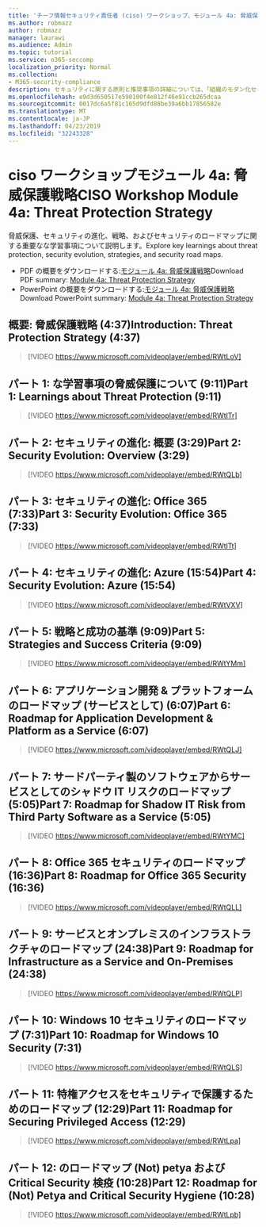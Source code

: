 ```yaml
---
title: 'チーフ情報セキュリティ責任者 (ciso) ワークショップ、モジュール 4a: 脅威保護戦略'
ms.author: robmazz
author: robmazz
manager: laurawi
ms.audience: Admin
ms.topic: tutorial
ms.service: o365-seccomp
localization_priority: Normal
ms.collection:
- M365-security-compliance
description: セキュリティに関する原則と推奨事項の詳細については、「組織のモダン化セキュリティ」を参照してください。
ms.openlocfilehash: e9d3d650517e590100f4e812f46e91ccb265dcaa
ms.sourcegitcommit: 0017dc6a5f81c165d9dfd88be39a6bb17856582e
ms.translationtype: MT
ms.contentlocale: ja-JP
ms.lasthandoff: 04/23/2019
ms.locfileid: "32243328"
---
```

# <a name="ciso-workshop-module-4a-threat-protection-strategy"></a><span data-ttu-id="a3eb1-103">ciso ワークショップモジュール 4a: 脅威保護戦略</span><span class="sxs-lookup"><span data-stu-id="a3eb1-103">CISO Workshop Module 4a: Threat Protection Strategy</span></span>

<span data-ttu-id="a3eb1-104">脅威保護、セキュリティの進化、戦略、およびセキュリティのロードマップに関する重要なな学習事項について説明します。</span><span class="sxs-lookup"><span data-stu-id="a3eb1-104">Explore key learnings about threat protection, security evolution, strategies, and security road maps.</span></span>

- <span data-ttu-id="a3eb1-105">PDF の概要をダウンロードする:[モジュール 4a: 脅威保護戦略](media/ciso-workshop-4a-threat-protection.pdf)</span><span class="sxs-lookup"><span data-stu-id="a3eb1-105">Download PDF summary: [Module 4a: Threat Protection Strategy](media/ciso-workshop-4a-threat-protection.pdf)</span></span>
- <span data-ttu-id="a3eb1-106">PowerPoint の概要をダウンロードする:[モジュール 4a: 脅威保護戦略](https://docs.microsoft.com/office365/securitycompliance/media/ciso-workshop-4a-threat-protection.pptx)</span><span class="sxs-lookup"><span data-stu-id="a3eb1-106">Download PowerPoint summary: [Module 4a: Threat Protection Strategy](https://docs.microsoft.com/office365/securitycompliance/media/ciso-workshop-4a-threat-protection.pptx)</span></span>

## <a name="introduction-threat-protection-strategy-437"></a><span data-ttu-id="a3eb1-107">概要: 脅威保護戦略 (4:37)</span><span class="sxs-lookup"><span data-stu-id="a3eb1-107">Introduction: Threat Protection Strategy (4:37)</span></span>

> [!VIDEO https://www.microsoft.com/videoplayer/embed/RWtLoV]

## <a name="part-1-learnings-about-threat-protection-911"></a><span data-ttu-id="a3eb1-108">パート 1: な学習事項の脅威保護について (9:11)</span><span class="sxs-lookup"><span data-stu-id="a3eb1-108">Part 1: Learnings about Threat Protection (9:11)</span></span>

> [!VIDEO https://www.microsoft.com/videoplayer/embed/RWtITr]

## <a name="part-2-security-evolution-overview-329"></a><span data-ttu-id="a3eb1-109">パート 2: セキュリティの進化: 概要 (3:29)</span><span class="sxs-lookup"><span data-stu-id="a3eb1-109">Part 2: Security Evolution: Overview (3:29)</span></span>

> [!VIDEO https://www.microsoft.com/videoplayer/embed/RWtQLb]

## <a name="part-3-security-evolution-office-365-733"></a><span data-ttu-id="a3eb1-110">パート 3: セキュリティの進化: Office 365 (7:33)</span><span class="sxs-lookup"><span data-stu-id="a3eb1-110">Part 3: Security Evolution: Office 365 (7:33)</span></span>

> [!VIDEO https://www.microsoft.com/videoplayer/embed/RWtITt]

## <a name="part-4-security-evolution-azure-1554"></a><span data-ttu-id="a3eb1-111">パート 4: セキュリティの進化: Azure (15:54)</span><span class="sxs-lookup"><span data-stu-id="a3eb1-111">Part 4: Security Evolution: Azure (15:54)</span></span>

> [!VIDEO https://www.microsoft.com/videoplayer/embed/RWtVXV]

## <a name="part-5-strategies-and-success-criteria-909"></a><span data-ttu-id="a3eb1-112">パート 5: 戦略と成功の基準 (9:09)</span><span class="sxs-lookup"><span data-stu-id="a3eb1-112">Part 5: Strategies and Success Criteria (9:09)</span></span>

> [!VIDEO https://www.microsoft.com/videoplayer/embed/RWtYMm]

## <a name="part-6-roadmap-for-application-development--platform-as-a-service-607"></a><span data-ttu-id="a3eb1-113">パート 6: アプリケーション開発 & プラットフォームのロードマップ (サービスとして) (6:07)</span><span class="sxs-lookup"><span data-stu-id="a3eb1-113">Part 6: Roadmap for Application Development & Platform as a Service (6:07)</span></span>

> [!VIDEO https://www.microsoft.com/videoplayer/embed/RWtQLJ]

## <a name="part-7-roadmap-for-shadow-it-risk-from-third-party-software-as-a-service-505"></a><span data-ttu-id="a3eb1-114">パート 7: サードパーティ製のソフトウェアからサービスとしてのシャドウ IT リスクのロードマップ (5:05)</span><span class="sxs-lookup"><span data-stu-id="a3eb1-114">Part 7: Roadmap for Shadow IT Risk from Third Party Software as a Service (5:05)</span></span>

> [!VIDEO https://www.microsoft.com/videoplayer/embed/RWtYMC]

## <a name="part-8-roadmap-for-office-365-security-1636"></a><span data-ttu-id="a3eb1-115">パート 8: Office 365 セキュリティのロードマップ (16:36)</span><span class="sxs-lookup"><span data-stu-id="a3eb1-115">Part 8: Roadmap for Office 365 Security (16:36)</span></span>

> [!VIDEO https://www.microsoft.com/videoplayer/embed/RWtQLL]

## <a name="part-9-roadmap-for-infrastructure-as-a-service-and-on-premises-2438"></a><span data-ttu-id="a3eb1-116">パート 9: サービスとオンプレミスのインフラストラクチャのロードマップ (24:38)</span><span class="sxs-lookup"><span data-stu-id="a3eb1-116">Part 9: Roadmap for Infrastructure as a Service and On-Premises (24:38)</span></span>

> [!VIDEO https://www.microsoft.com/videoplayer/embed/RWtQLP]

## <a name="part-10-roadmap-for-windows-10-security-731"></a><span data-ttu-id="a3eb1-117">パート 10: Windows 10 セキュリティのロードマップ (7:31)</span><span class="sxs-lookup"><span data-stu-id="a3eb1-117">Part 10: Roadmap for Windows 10 Security (7:31)</span></span>

> [!VIDEO https://www.microsoft.com/videoplayer/embed/RWtQLS]

## <a name="part-11-roadmap-for-securing-privileged-access-1229"></a><span data-ttu-id="a3eb1-118">パート 11: 特権アクセスをセキュリティで保護するためのロードマップ (12:29)</span><span class="sxs-lookup"><span data-stu-id="a3eb1-118">Part 11: Roadmap for Securing Privileged Access (12:29)</span></span>

> [!VIDEO https://www.microsoft.com/videoplayer/embed/RWtLpa]

## <a name="part-12-roadmap-for-not-petya-and-critical-security-hygiene-1028"></a><span data-ttu-id="a3eb1-119">パート 12: のロードマップ (Not) petya および Critical Security 検疫 (10:28)</span><span class="sxs-lookup"><span data-stu-id="a3eb1-119">Part 12: Roadmap for (Not) Petya and Critical Security Hygiene (10:28)</span></span>

> [!VIDEO https://www.microsoft.com/videoplayer/embed/RWtLpb]